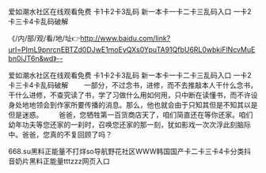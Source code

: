 爱如潮水社区在线观看免费
卡1卡2卡3乱码
新一本卡一卡二卡三乱码入口
一卡2卡三卡4卡乱码破解


《/内/部/观/看/地/址👉http://www.baidu.com/link?url=PImL9pnrcnEBTZd0DJwE1moEyQXs0YpuTA91QfbU6RL0wbkiFlNcvMuEbn0iJT6n&wd》--

爱如潮水社区在线观看免费
卡1卡2卡3乱码
新一本卡一卡二卡三乱码入口
一卡2卡三卡4卡乱码破解
　　一部分，不过念书，进修，而不去推敲本人干什么念书，干什么进修，不查究读了书，学了习做什么用如何用，只中断在读懂书，而不许设身处地地领会到作家所要传播的消息。那么，他也就会由于只知其但是不知其以是但是迷惑。
　　爸爸，您牺牲第一百货商店天了，咱们简直还在等你还家。咱们幼年功夫等您还家的一刹时，召唤您还家的那一刻，犹如影戏一次次浮此刻脑际中。爸爸，您真的不复回顾了吗？





668.su黑料正能量不打烊so导航野花社区WWW韩国国产卡二卡三卡4卡分类抖音奶片黑料正能量tttzzz网页入口
